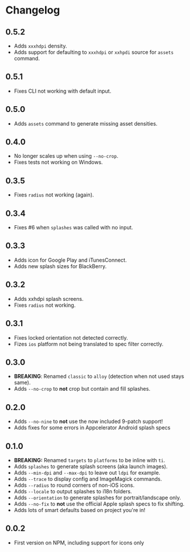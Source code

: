 # Changelog

## 0.5.2
- Adds `xxxhdpi` density.
- Adds support for defaulting to `xxxhdpi` or `xxhpdi` source for `assets` command.

## 0.5.1
- Fixes CLI not working with default input.

## 0.5.0
- Adds `assets` command to generate missing asset densities.

## 0.4.0
- No longer scales up when using `--no-crop`.
- Fixes tests not working on Windows.

## 0.3.5
- Fixes `radius` not working (again).

## 0.3.4
- Fixes #6 when `splashes` was called with no input.

## 0.3.3
- Adds icon for Google Play and iTunesConnect.
- Adds new splash sizes for BlackBerry.

## 0.3.2
- Adds xxhdpi splash screens.
- Fixes `radius` not working.

## 0.3.1
- Fixes locked orientation not detected correctly.
- Fizes `ios` platform not being translated to spec filter correctly.

## 0.3.0
- **BREAKING**: Renamed `classic` to `alloy` (detection when not used stays same).
- Adds `--no-crop` to **not** crop but contain and fill splashes.

## 0.2.0
- Adds `--no-nine` to **not** use the now included 9-patch support!
- Adds fixes for some errors in Appcelerator Android splash specs

## 0.1.0
- **BREAKING:** Renamed `targets` to `platforms` to be inline with `ti`.
- Adds `splashes` to generate splash screens (aka launch images).
- Adds `--min-dpi` and `--max-dpi` to leave out `ldpi` for example.
- Adds `--trace` to display config and ImageMagick commands.
- Adds `--radius` to round corners of non-iOS icons.
- Adds `--locale` to output splashes to i18n folders.
- Adds `--orientation` to generate splashes for portrait/landscape only.
- Adds `--no-fix` to **not** use the official Apple splash specs to fix shifting.
- Adds lots of smart defaults based on project you're in!

## 0.0.2
- First version on NPM, including support for icons only